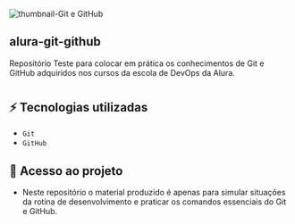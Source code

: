 ![thumbnail-Git e GitHub](https://user-images.githubusercontent.com/96550337/181629255-ebc158d9-535a-48c8-a7d8-ea5defaae9d7.png)

## alura-git-github

Repositório Teste para colocar em prática os conhecimentos de Git e GitHub adquiridos nos cursos da escola de DevOps da Alura.
#
## ⚡️ Tecnologias utilizadas

- `Git`
- `GitHub`

## 📁 Acesso ao projeto

- Neste repositório o material produzido é apenas para simular situações da rotina de desenvolvimento e praticar os comandos essenciais do Git e GitHub.
